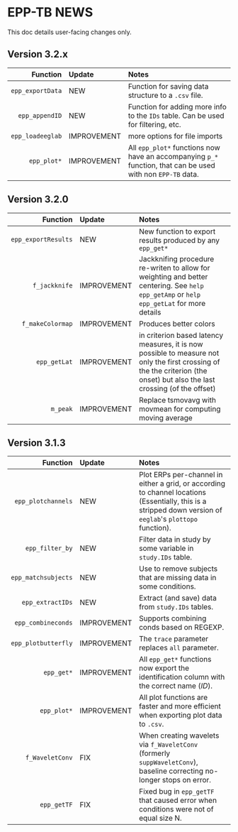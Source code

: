 # EPP-TB NEWS

This doc details user-facing changes only.

## Version 3.2.x

| Function | Update | Notes |
|---------:|:-------|:------|
| `epp_exportData` | NEW | Function for saving data structure to a `.csv` file. |
| `epp_appendID` | NEW | Function for adding more info to the `IDs` table. Can be used for filtering, etc. |
| `epp_loadeeglab` | IMPROVEMENT | more options for file imports |
| `epp_plot*` | IMPROVEMENT | All `epp_plot*` functions now have an accompanying `p_*` function, that can be used with non `EPP-TB` data. |


## Version 3.2.0

| Function | Update | Notes |
|---------:|:-------|:------|
| `epp_exportResults` | NEW | New function to export results produced by any `epp_get*` |
| `f_jackknife` | IMPROVEMENT | Jackknifing procedure re-writen to allow for weighting and better centering. See `help epp_getAmp` or `help epp_getLat` for more details |
|`f_makeColormap`| IMPROVEMENT | Produces better colors  |
|`epp_getLat` | IMPROVEMENT | in criterion based latency measures, it is now possible to measure not only the first crossing of the the criterion (the onset) but also the last crossing (of the offset) |
| `m_peak` | IMPROVEMENT | Replace tsmovavg with movmean for computing moving average | 

## Version 3.1.3

| Function | Update | Notes |
|---------:|:-------|:------|
|`epp_plotchannels`| NEW | Plot ERPs per-channel in either a grid, or according to channel locations (Essentially, this is a stripped down version of `eeglab`'s `plottopo` function).|
|`epp_filter_by` | NEW | Filter data in study by some variable in `study.IDs` table.|
|`epp_matchsubjects` | NEW | Use to remove subjects that are missing data in some conditions.|
|`epp_extractIDs` | NEW | Extract (and save) data from `study.IDs` tables. |  
|`epp_combineconds` | IMPROVEMENT | Supports combining conds based on REGEXP.|
|`epp_plotbutterfly` | IMPROVEMENT | The `trace` parameter replaces `all` parameter.|
|`epp_get*` | IMPROVEMENT | All `epp_get*` functions now export the identification column with the correct name (*ID*).|
|`epp_plot*` | IMPROVEMENT | All plot functions are faster and more efficient when exporting plot data to `.csv`.|
|`f_WaveletConv`|FIX| When creating wavelets via `f_WaveletConv` (formerly `suppWaveletConv`), baseline correcting no-longer stops on error.|
|`epp_getTF` | FIX | Fixed bug in `epp_getTF` that caused error when conditions were not of equal size N.|
